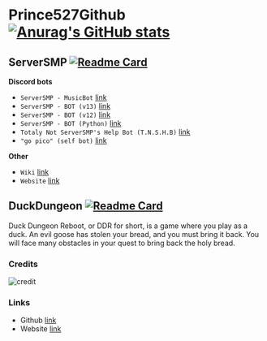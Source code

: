 # Prince527Github [![Anurag's GitHub stats](https://github-readme-stats.vercel.app/api?username=Prince527Github&show_icons=true&theme=dark)](https://github.com/anuraghazra/github-readme-stats)

## ServerSMP [![Readme Card](https://github-readme-stats.vercel.app/api/pin/?username=Prince527Github&repo=ServerSMP&show_icons=true&theme=dark)](https://github.com/anuraghazra/github-readme-stats)

**Discord bots**
 - `ServerSMP - MusicBot` [link](https://discord.com/oauth2/authorize?client_id=791051138459762729&permissions=53857345&scope=bot)
 - `ServerSMP - BOT (v13)` [link](https://github.com/Prince527GitHub/ServerSMP/tree/ServerSMP-BOT-(v13))
 - `ServerSMP - BOT (v12)` [link](https://github.com/Prince527GitHub/ServerSMP/tree/ServerSMP-BOT-(v12))
 - `ServerSMP - BOT (Python)` [link](https://github.com/Prince527GitHub/ServerSMP/tree/ServerSMP-BOT-(Python))
 - `Totaly Not ServerSMP's Help Bot (T.N.S.H.B)` [link](https://github.com/Prince527GitHub/ServerSMP/tree/T%C2%B7N%C2%B7S%C2%B7H%C2%B7B)
 - `"go pico" (self bot)` [link](https://github.com/Prince527GitHub/ServerSMP/tree/%22go-pico%22)

**Other**
 - `Wiki` [link](https://github.com/Prince527GitHub/ServerSMP/wiki)
 - `Website` [link](https://serversmp.arpismp.ml/)

## DuckDungeon [![Readme Card](https://github-readme-stats.vercel.app/api/pin/?username=Prince527Github&repo=Duck-Dungeon&show_icons=true&theme=dark)](https://github.com/anuraghazra/github-readme-stats)

Duck Dungeon Reboot, or DDR for short, is a game where you play as a duck. An evil goose has stolen your bread, and you must bring it back. You will face many obstacles in your quest to bring back the holy bread.

### Credits

![credit](https://prince527.reeee.ee/59k1Rg9hk.png)

### Links

- Github [link](https://github.com/Prince527GitHub/Duck-Dungeon/)
- Website [link](https://duckdevs.me/)
